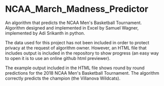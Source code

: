 # NCAA_March_Madness_Predictor
An algorithm that predicts the NCAA Men's Basketball Tournament. Algorithm designed and implemented in Excel by Samuel Wagner, implemented by Adi Srikanth in python. 

The data used for this project has not been included in order to protect privacy at the request of algorithm owner. However, an HTML file that includes output is included in the repository to show progress (an easy way to open it is to use an online github html previewer). 

The example output included in the HTML file shows round by round predictions for the 2018 NCAA Men's Basketball Tournament. The algorithm correctly predicts the champion (the Villanova Wildcats). 
